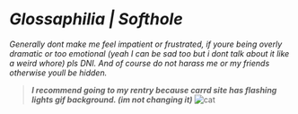 # *Glossaphilia | Softhole*
*Generally dont make me feel impatient or frustrated, if youre being overly dramatic or too emotional (yeah I can be sad too but i dont talk about it like a weird whore) pls DNI. And of course do not harass me or my friends otherwise youll be hidden.*

> ***I recommend going to my rentry because carrd site has flashing lights gif background. (im not changing it)***
![cat](https://i.pinimg.com/564x/e3/4c/0f/e34c0f988b6432f25129fdf172354796.jpg](https://i.pinimg.com/236x/04/0f/62/040f62502299c7dca9ae53940554bc42.jpg)https://i.pinimg.com/236x/04/0f/62/040f62502299c7dca9ae53940554bc42.jpg)
